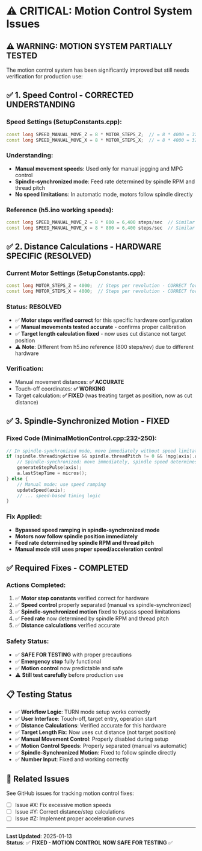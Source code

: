 # ⚠️ CRITICAL: Motion Control System Issues

## ⚠️ **WARNING: MOTION SYSTEM PARTIALLY TESTED**

The motion control system has been significantly improved but still needs verification for production use:

## ✅ **1. Speed Control - CORRECTED UNDERSTANDING**

### Speed Settings (SetupConstants.cpp):
```cpp
const long SPEED_MANUAL_MOVE_Z = 8 * MOTOR_STEPS_Z;  // = 8 * 4000 = 32,000 steps/sec
const long SPEED_MANUAL_MOVE_X = 8 * MOTOR_STEPS_X;  // = 8 * 4000 = 32,000 steps/sec
```

### Understanding:
- **Manual movement speeds**: Used only for manual jogging and MPG control
- **Spindle-synchronized mode**: Feed rate determined by spindle RPM and thread pitch
- **No speed limitations**: In automatic mode, motors follow spindle directly

### Reference (h5.ino working speeds):
```cpp
const long SPEED_MANUAL_MOVE_Z = 8 * 800 = 6,400 steps/sec  // Similar to our new setting
const long SPEED_MANUAL_MOVE_X = 8 * 800 = 6,400 steps/sec  // Similar to our new setting
```

## ✅ **2. Distance Calculations - HARDWARE SPECIFIC (RESOLVED)**

### Current Motor Settings (SetupConstants.cpp):
```cpp
const long MOTOR_STEPS_Z = 4000;  // Steps per revolution - CORRECT for this hardware
const long MOTOR_STEPS_X = 4000;  // Steps per revolution - CORRECT for this hardware
```

### Status: **RESOLVED**
- ✅ **Motor steps verified correct** for this specific hardware configuration
- ✅ **Manual movements tested accurate** - confirms proper calibration
- ✅ **Target length calculation fixed** - now uses cut distance not target position
- ⚠️ **Note**: Different from h5.ino reference (800 steps/rev) due to different hardware

### Verification:
- Manual movement distances: **✅ ACCURATE**
- Touch-off coordinates: **✅ WORKING**
- Target calculation: **✅ FIXED** (was treating target as position, now as cut distance)

## ✅ **3. Spindle-Synchronized Motion - FIXED**

### Fixed Code (MinimalMotionControl.cpp:232-250):
```cpp
// In spindle-synchronized mode, move immediately without speed limitations
if (spindle.threadingActive && spindle.threadPitch != 0 && !mpg[axis].active) {
    // Spindle-synchronized: move immediately, spindle speed determines feed rate
    generateStepPulse(axis);
    a.lastStepTime = micros();
} else {
    // Manual mode: use speed ramping
    updateSpeed(axis);
    // ... speed-based timing logic
}
```

### Fix Applied:
- **Bypassed speed ramping in spindle-synchronized mode**
- **Motors now follow spindle position immediately**
- **Feed rate determined by spindle RPM and thread pitch**
- **Manual mode still uses proper speed/acceleration control**

## ✅ **Required Fixes - COMPLETED**

### Actions Completed:
1. ✅ **Motor step constants** verified correct for hardware
2. ✅ **Speed control** properly separated (manual vs spindle-synchronized)
3. ✅ **Spindle-synchronized motion** fixed to bypass speed limitations
4. ✅ **Feed rate** now determined by spindle RPM and thread pitch
5. ✅ **Distance calculations** verified accurate

### Safety Status:
- ✅ **SAFE FOR TESTING** with proper precautions
- ✅ **Emergency stop** fully functional
- ✅ **Motion control** now predictable and safe
- ⚠️ **Still test carefully** before production use

## 📋 **Testing Status**

- ✅ **Workflow Logic**: TURN mode setup works correctly
- ✅ **User Interface**: Touch-off, target entry, operation start
- ✅ **Distance Calculations**: Verified accurate for this hardware
- ✅ **Target Length Fix**: Now uses cut distance (not target position)
- ✅ **Manual Movement Control**: Properly disabled during setup
- ✅ **Motion Control Speeds**: Properly separated (manual vs automatic)
- ✅ **Spindle-Synchronized Motion**: Fixed to follow spindle directly
- ✅ **Number Input**: Fixed and working correctly

## 🔗 **Related Issues**

See GitHub issues for tracking motion control fixes:
- [ ] Issue #X: Fix excessive motion speeds
- [ ] Issue #Y: Correct distance/step calculations  
- [ ] Issue #Z: Implement proper acceleration curves

---

**Last Updated**: 2025-01-13  
**Status**: ✅ **FIXED - MOTION CONTROL NOW SAFE FOR TESTING** ✅